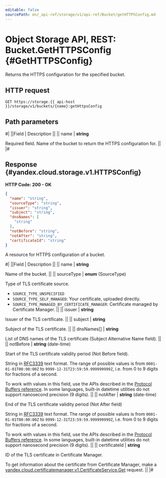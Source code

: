 ```yaml
---
editable: false
sourcePath: en/_api-ref/storage/v1/api-ref/Bucket/getHTTPSConfig.md
---
```


# Object Storage API, REST: Bucket.GetHTTPSConfig {#GetHTTPSConfig}

Returns the HTTPS configuration for the specified bucket.

## HTTP request

```
GET https://storage.{{ api-host }}/storage/v1/buckets/{name}:getHttpsConfig
```

## Path parameters

#|
||Field | Description ||
|| name | **string**

Required field. Name of the bucket to return the HTTPS configuration for. ||
|#

## Response {#yandex.cloud.storage.v1.HTTPSConfig}

**HTTP Code: 200 - OK**

```json
{
  "name": "string",
  "sourceType": "string",
  "issuer": "string",
  "subject": "string",
  "dnsNames": [
    "string"
  ],
  "notBefore": "string",
  "notAfter": "string",
  "certificateId": "string"
}
```

A resource for HTTPS configuration of a bucket.

#|
||Field | Description ||
|| name | **string**

Name of the bucket. ||
|| sourceType | **enum** (SourceType)

Type of TLS certificate source.

- `SOURCE_TYPE_UNSPECIFIED`
- `SOURCE_TYPE_SELF_MANAGED`: Your certificate, uploaded directly.
- `SOURCE_TYPE_MANAGED_BY_CERTIFICATE_MANAGER`: Certificate managed by Certificate Manager. ||
|| issuer | **string**

Issuer of the TLS certificate. ||
|| subject | **string**

Subject of the TLS certificate. ||
|| dnsNames[] | **string**

List of DNS names of the TLS certificate (Subject Alternative Name field). ||
|| notBefore | **string** (date-time)

Start of the TLS certificate validity period (Not Before field).

String in [RFC3339](https://www.ietf.org/rfc/rfc3339.txt) text format. The range of possible values is from
`0001-01-01T00:00:00Z` to `9999-12-31T23:59:59.999999999Z`, i.e. from 0 to 9 digits for fractions of a second.

To work with values in this field, use the APIs described in the
[Protocol Buffers reference](https://developers.google.com/protocol-buffers/docs/reference/overview).
In some languages, built-in datetime utilities do not support nanosecond precision (9 digits). ||
|| notAfter | **string** (date-time)

End of the TLS certificate validity period (Not After field)

String in [RFC3339](https://www.ietf.org/rfc/rfc3339.txt) text format. The range of possible values is from
`0001-01-01T00:00:00Z` to `9999-12-31T23:59:59.999999999Z`, i.e. from 0 to 9 digits for fractions of a second.

To work with values in this field, use the APIs described in the
[Protocol Buffers reference](https://developers.google.com/protocol-buffers/docs/reference/overview).
In some languages, built-in datetime utilities do not support nanosecond precision (9 digits). ||
|| certificateId | **string**

ID of the TLS certificate in Certificate Manager.

To get information about the certificate from Certificate Manager, make a
[yandex.cloud.certificatemanager.v1.CertificateService.Get](/docs/certificate-manager/api-ref/Certificate/get#Get) request. ||
|#
